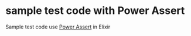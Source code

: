 sample test code with Power Assert
=================

Sample test code use [Power Assert](https://github.com/ma2gedev/power_assert_ex) in Elixir
